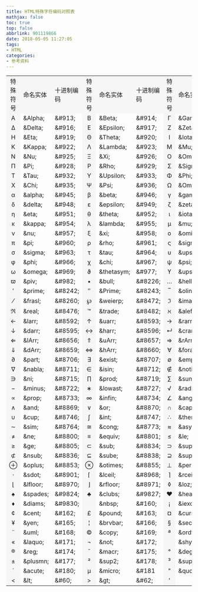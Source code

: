 ```yaml
---
title: HTML特殊字符编码对照表
mathjax: false
toc: true
top: false
abbrlink: 901119866
date: 2018-05-05 11:27:05
tags:
- HTML
categories:
- 参考资料
---
```


<!-- more-->

<div style="margin:auto">
<table align="center" cellspacing="0" cellpadding="0" border="0">
    <tr height="26">
        <td bgcolor="#F6F6F6" align="center">特殊符号</td>
        <td bgcolor="#F6F6F6">命名实体</td>
        <td bgcolor="#F6F6F6">十进制编码</td>
        <td bgcolor="#F6F6F6" align="center">特殊符号</td>
        <td bgcolor="#F6F6F6">命名实体</td>
        <td bgcolor="#F6F6F6">十进制编码</td>
        <td bgcolor="#F6F6F6" align="center">特殊符号</td>
        <td bgcolor="#F6F6F6">命名实体</td>
        <td bgcolor="#F6F6F6">十进制编码</td>
    </tr>
    <tr>
        <td bgcolor="#F6F6F6" align="center">&Alpha;</td>
        <td>&amp;Alpha;</td>
        <td>&amp;#913;</td>
        <td bgcolor="#F6F6F6" align="center">&Beta;</td>
        <td>&amp;Beta;</td>
        <td>&amp;#914;</td>
        <td bgcolor="#F6F6F6" align="center">&Gamma;</td>
        <td>&amp;Gamma;</td>
        <td>&amp;#915;</td>
    </tr>
    <tr>
        <td bgcolor="#F6F6F6" align="center">&Delta;</td>
        <td>&amp;Delta;</td>
        <td>&amp;#916;</td>
        <td bgcolor="#F6F6F6" align="center">&Epsilon;</td>
        <td>&amp;Epsilon;</td>
        <td>&amp;#917;</td>
        <td bgcolor="#F6F6F6" align="center">&Zeta;</td>
        <td>&amp;Zeta;</td>
        <td>&amp;#918;</td>
    </tr>
<tr><td bgcolor="#F6F6F6" align="center">&Eta;</td><td>&amp;Eta;</td>
<td>&amp;#919;</td>
<td bgcolor="#F6F6F6" align="center">&Theta;</td>
<td>&amp;Theta;</td>
<td>&amp;#920;</td>
<td bgcolor="#F6F6F6" align="center">&Iota;</td>
<td>&amp;Iota;</td>
<td>&amp;#921;</td>
</tr>
<tr>
<td bgcolor="#F6F6F6" align="center">&Kappa;</td>
<td>&amp;Kappa;</td>
<td>&amp;#922;</td>
<td bgcolor="#F6F6F6" align="center">&Lambda;</td>
<td>&amp;Lambda;</td>
<td>&amp;#923;</td>
<td bgcolor="#F6F6F6" align="center">&Mu;</td>
<td>&amp;Mu;</td>
<td>&amp;#924;</td>
</tr>
<tr>
<td bgcolor="#F6F6F6" align="center">&Nu;</td>
<td>&amp;Nu;</td>
<td>&amp;#925;</td>
<td bgcolor="#F6F6F6" align="center">&Xi;</td>
<td>&amp;Xi;</td>
<td>&amp;#926;</td>
<td bgcolor="#F6F6F6" align="center">&Omicron;</td>
<td>&amp;Omicron;</td>
<td>&amp;#927;</td>
</tr>
<tr>
<td bgcolor="#F6F6F6" align="center">&Pi;</td>
<td>&amp;Pi;</td>
<td>&amp;#928;</td>
<td bgcolor="#F6F6F6" align="center">&Rho;</td>
<td>&amp;Rho;</td>
<td>&amp;#929;</td>
<td bgcolor="#F6F6F6" align="center">&Sigma;</td>
<td>&amp;Sigma;</td>
<td>&amp;#931;</td>
</tr>
<tr>
<td bgcolor="#F6F6F6" align="center">&Tau;</td>
<td>&amp;Tau;</td>
<td>&amp;#932;</td>
<td bgcolor="#F6F6F6" align="center">&Upsilon;</td>
<td>&amp;Upsilon;</td>
<td>&amp;#933;</td>
<td bgcolor="#F6F6F6" align="center">&Phi;</td>
<td>&amp;Phi;</td>
<td>&amp;#934;</td>
</tr>
<tr>
<td bgcolor="#F6F6F6" align="center">&Chi;</td>
<td>&amp;Chi;</td>
<td>&amp;#935;</td>
<td bgcolor="#F6F6F6" align="center">&Psi;</td>
<td>&amp;Psi;</td>
<td>&amp;#936;</td>
<td bgcolor="#F6F6F6" align="center">&Omega;</td>
<td>&amp;Omega;</td>
<td>&amp;#937;</td>
</tr>
<tr>
<td bgcolor="#F6F6F6" align="center">&alpha;</td>
<td>&amp;alpha;</td>
<td>&amp;#945;</td>
<td bgcolor="#F6F6F6" align="center">&beta;</td>
<td>&amp;beta;</td>
<td>&amp;#946;</td>
<td bgcolor="#F6F6F6" align="center">&gamma;</td>
<td>&amp;gamma;</td>
<td>&amp;#947;</td>
</tr>
<tr>
<td bgcolor="#F6F6F6" align="center">&delta;</td>
<td>&amp;delta;</td>
<td>&amp;#948;</td>
<td bgcolor="#F6F6F6" align="center">&epsilon;</td>
<td>&amp;epsilon;</td>
<td>&amp;#949;</td>
<td bgcolor="#F6F6F6" align="center">&zeta;</td>
<td>&amp;zeta;</td>
<td>&amp;#950;</td>
</tr>
<tr>
<td bgcolor="#F6F6F6" align="center">&eta;</td>
<td>&amp;eta;</td>
<td>&amp;#951;</td>
<td bgcolor="#F6F6F6" align="center">&theta;</td>
<td>&amp;theta;</td>
<td>&amp;#952;</td>
<td bgcolor="#F6F6F6" align="center">&iota;</td>
<td>&amp;iota;</td>
<td>&amp;#953;</td>
</tr>
<tr>
<td bgcolor="#F6F6F6" align="center">&kappa;</td>
<td>&amp;kappa;</td>
<td>&amp;#954;</td>
<td bgcolor="#F6F6F6" align="center">&lambda;</td>
<td>&amp;lambda;</td>
<td>&amp;#955;</td>
<td bgcolor="#F6F6F6" align="center">&mu;</td>
<td>&amp;mu;</td>
<td>&amp;#956;</td>
</tr>
<tr>
<td bgcolor="#F6F6F6" align="center">&nu;</td>
<td>&amp;nu;</td>
<td>&amp;#957;</td>
<td bgcolor="#F6F6F6" align="center">&xi;</td>
<td>&amp;xi;</td>
<td>&amp;#958;</td>
<td bgcolor="#F6F6F6" align="center">&omicron;</td>
<td>&amp;omicron;</td>
<td>&amp;#959;</td>
</tr>
<tr>
<td bgcolor="#F6F6F6" align="center">&pi;</td>
<td>&amp;pi;</td>
<td>&amp;#960;</td>
<td bgcolor="#F6F6F6" align="center">&rho;</td>
<td>&amp;rho;</td>
<td>&amp;#961;</td>
<td bgcolor="#F6F6F6" align="center">&sigmaf;</td>
<td>&amp;sigmaf;</td>
<td>&amp;#962;</td>
</tr>
<tr>
<td bgcolor="#F6F6F6" align="center">&sigma;</td>
<td>&amp;sigma;</td>
<td>&amp;#963;</td>
<td bgcolor="#F6F6F6" align="center">&tau;</td>
<td>&amp;tau;</td>
<td>&amp;#964;</td>
<td bgcolor="#F6F6F6" align="center">&upsilon;</td>
<td>&amp;upsilon;</td>
<td>&amp;#965;</td>
</tr>
<tr>
<td bgcolor="#F6F6F6" align="center">&phi;</td>
<td>&amp;phi;</td>
<td>&amp;#966;</td>
<td bgcolor="#F6F6F6" align="center">&chi;</td>
<td>&amp;chi;</td>
<td>&amp;#967;</td>
<td bgcolor="#F6F6F6" align="center">&psi;</td>
<td>&amp;psi;</td>
<td>&amp;#968;</td>
</tr>
<tr>
<td bgcolor="#F6F6F6" align="center">&omega;</td>
<td>&amp;omega;</td>
<td>&amp;#969;</td>
<td bgcolor="#F6F6F6" align="center">&thetasym;</td>
<td>&amp;thetasym;</td>
<td>&amp;#977;</td>
<td bgcolor="#F6F6F6" align="center">&upsih;</td>
<td>&amp;upsih;</td>
<td>&amp;#978;</td>
</tr>
<tr>
<td bgcolor="#F6F6F6" align="center">&piv;</td>
<td>&amp;piv;</td>
<td>&amp;#982;</td>
<td bgcolor="#F6F6F6" align="center">&bull;</td>
<td>&amp;bull;</td>
<td>&amp;#8226;</td>
<td bgcolor="#F6F6F6" align="center">&hellip;</td>
<td>&amp;hellip;</td>
<td>&amp;#8230;</td>
</tr>
<tr>
<td bgcolor="#F6F6F6" align="center">&prime;</td>
<td>&amp;prime;</td>
<td>&amp;#8242;</td>
<td bgcolor="#F6F6F6" align="center">&Prime;</td>
<td>&amp;Prime;</td>
<td>&amp;#8243;</td>
<td bgcolor="#F6F6F6" align="center">&oline;</td>
<td>&amp;oline;</td>
<td>&amp;#8254;</td>
</tr>
<tr>
<td bgcolor="#F6F6F6" align="center">&frasl;</td>
<td>&amp;frasl;</td>
<td>&amp;#8260;</td>
<td bgcolor="#F6F6F6" align="center">&weierp;</td>
<td>&amp;weierp;</td>
<td>&amp;#8472;</td>
<td bgcolor="#F6F6F6" align="center">&image;</td>
<td>&amp;image;</td>
<td>&amp;#8465;</td>
</tr>
<tr>
<td bgcolor="#F6F6F6" align="center">&real;</td>
<td>&amp;real;</td>
<td>&amp;#8476;</td>
<td bgcolor="#F6F6F6" align="center">&trade;</td>
<td>&amp;trade;</td>
<td>&amp;#8482;</td>
<td bgcolor="#F6F6F6" align="center">&alefsym;</td>
<td>&amp;alefsym;</td>
<td>&amp;#8501;</td>
</tr>
<tr>
<td bgcolor="#F6F6F6" align="center">&larr;</td>
<td>&amp;larr;</td>
<td>&amp;#8592;</td>
<td bgcolor="#F6F6F6" align="center">&uarr;</td>
<td>&amp;uarr;</td>
<td>&amp;#8593;</td>
<td bgcolor="#F6F6F6" align="center">&rarr;</td>
<td>&amp;rarr;</td>
<td>&amp;#8594;</td>
</tr>
<tr>
<td bgcolor="#F6F6F6" align="center">&darr;</td>
<td>&amp;darr;</td>
<td>&amp;#8595;</td>
<td bgcolor="#F6F6F6" align="center">&harr;</td>
<td>&amp;harr;</td>
<td>&amp;#8596;</td>
<td bgcolor="#F6F6F6" align="center">&crarr;</td>
<td>&amp;crarr;</td>
<td>&amp;#8629;</td>
</tr>
<tr>
<td bgcolor="#F6F6F6" align="center">&lArr;</td>
<td>&amp;lArr;</td>
<td>&amp;#8656;</td>
<td bgcolor="#F6F6F6" align="center">&uArr;</td>
<td>&amp;uArr;</td>
<td>&amp;#8657;</td>
<td bgcolor="#F6F6F6" align="center">&rArr;</td>
<td>&amp;rArr;</td>
<td>&amp;#8658;</td>
</tr>
<tr>
<td bgcolor="#F6F6F6" align="center">&dArr;</td>
<td>&amp;dArr;</td>
<td>&amp;#8659;</td>
<td bgcolor="#F6F6F6" align="center">&hArr;</td>
<td>&amp;hArr;</td>
<td>&amp;#8660;</td>
<td bgcolor="#F6F6F6" align="center">&forall;</td>
<td>&amp;forall;</td>
<td>&amp;#8704;</td>
</tr>
<tr>
<td bgcolor="#F6F6F6" align="center">&part;</td>
<td>&amp;part;</td>
<td>&amp;#8706;</td>
<td bgcolor="#F6F6F6" align="center">&exist;</td>
<td>&amp;exist;</td>
<td>&amp;#8707;</td>
<td bgcolor="#F6F6F6" align="center">&empty;</td>
<td>&amp;empty;</td>
<td>&amp;#8709;</td>
</tr>
<tr>
<td bgcolor="#F6F6F6" align="center">&nabla;</td>
<td>&amp;nabla;</td>
<td>&amp;#8711;</td>
<td bgcolor="#F6F6F6" align="center">&isin;</td>
<td>&amp;isin;</td>
<td>&amp;#8712;</td>
<td bgcolor="#F6F6F6" align="center">&notin;</td>
<td>&amp;notin;</td>
<td>&amp;#8713;</td>
</tr>
<tr>
<td bgcolor="#F6F6F6" align="center">&ni;</td>
<td>&amp;ni;</td>
<td>&amp;#8715;</td>
<td bgcolor="#F6F6F6" align="center">&prod;</td>
<td>&amp;prod;</td>
<td>&amp;#8719;</td>
<td bgcolor="#F6F6F6" align="center">&sum;</td>
<td>&amp;sum;</td>
<td>&amp;#8722;</td>
</tr>
<tr>
<td bgcolor="#F6F6F6" align="center">&minus;</td>
<td>&amp;minus;</td>
<td>&amp;#8722;</td>
<td bgcolor="#F6F6F6" align="center">&lowast;</td>
<td>&amp;lowast;</td>
<td>&amp;#8727;</td>
<td bgcolor="#F6F6F6" align="center">&radic;</td>
<td>&amp;radic;</td>
<td>&amp;#8730;</td>
</tr>
<tr>
<td bgcolor="#F6F6F6" align="center">&prop;</td>
<td>&amp;prop;</td>
<td>&amp;#8733;</td>
<td bgcolor="#F6F6F6" align="center">&infin;</td>
<td>&amp;infin;</td>
<td>&amp;#8734;</td>
<td bgcolor="#F6F6F6" align="center">&ang;</td>
<td>&amp;ang;</td>
<td>&amp;#8736;</td>
</tr>
<tr>
<td bgcolor="#F6F6F6" align="center">&and;</td>
<td>&amp;and;</td>
<td>&amp;#8869;</td>
<td bgcolor="#F6F6F6" align="center">&or;</td>
<td>&amp;or;</td>
<td>&amp;#8870;</td>
<td bgcolor="#F6F6F6" align="center">&cap;</td>
<td>&amp;cap;</td>
<td>&amp;#8745;</td>
</tr>
<tr>
<td bgcolor="#F6F6F6" align="center">&cup;</td>
<td>&amp;cup;</td>
<td>&amp;#8746;</td>
<td bgcolor="#F6F6F6" align="center">&int;</td>
<td>&amp;int;</td>
<td>&amp;#8747;</td>
<td bgcolor="#F6F6F6" align="center">&there4;</td>
<td>&amp;there4;</td>
<td>&amp;#8756;</td>
</tr>
<tr>
<td bgcolor="#F6F6F6" align="center">&sim;</td>
<td>&amp;sim;</td>
<td>&amp;#8764;</td>
<td bgcolor="#F6F6F6" align="center">&cong;</td>
<td>&amp;cong;</td>
<td>&amp;#8773;</td>
<td bgcolor="#F6F6F6" align="center">&asymp;</td>
<td>&amp;asymp;</td>
<td>&amp;#8773;</td>
</tr>
<tr>
<td bgcolor="#F6F6F6" align="center">&ne;</td>
<td>&amp;ne;</td>
<td>&amp;#8800;</td>
<td bgcolor="#F6F6F6" align="center">&equiv;</td>
<td>&amp;equiv;</td>
<td>&amp;#8801;</td>
<td bgcolor="#F6F6F6" align="center">&le;</td>
<td>&amp;le;</td>
<td>&amp;#8804;</td>
</tr>
<tr>
<td bgcolor="#F6F6F6" align="center">&ge;</td>
<td>&amp;ge;</td>
<td>&amp;#8805;</td>
<td bgcolor="#F6F6F6" align="center">&sub;</td>
<td>&amp;sub;</td>
<td>&amp;#8834;</td>
<td bgcolor="#F6F6F6" align="center">&sup;</td>
<td>&amp;sup;</td>
<td>&amp;#8835;</td>
</tr>
<tr>
<td bgcolor="#F6F6F6" align="center">&nsub;</td>
<td>&amp;nsub;</td>
<td>&amp;#8836;</td>
<td bgcolor="#F6F6F6" align="center">&sube;</td>
<td>&amp;sube;</td>
<td>&amp;#8838;</td>
<td bgcolor="#F6F6F6" align="center">&supe;</td>
<td>&amp;supe;</td>
<td>&amp;#8839;</td>
</tr>
<tr>
<td bgcolor="#F6F6F6" align="center">&oplus;</td>
<td>&amp;oplus;</td>
<td>&amp;#8853;</td>
<td bgcolor="#F6F6F6" align="center">&otimes;</td>
<td>&amp;otimes;</td>
<td>&amp;#8855;</td>
<td bgcolor="#F6F6F6" align="center">&perp;</td>
<td>&amp;perp;</td>
<td>&amp;#8869;</td>
</tr>
<tr>
<td bgcolor="#F6F6F6" align="center">&sdot;</td>
<td>&amp;sdot;</td>
<td>&amp;#8901;</td>
<td bgcolor="#F6F6F6" align="center">&lceil;</td>
<td>&amp;lceil;</td>
<td>&amp;#8968;</td>
<td bgcolor="#F6F6F6" align="center">&rceil;</td>
<td>&amp;rceil;</td>
<td>&amp;#8969;</td>
</tr>
<tr>
<td bgcolor="#F6F6F6" align="center">&lfloor;</td>
<td>&amp;lfloor;</td>
<td>&amp;#8970;</td>
<td bgcolor="#F6F6F6" align="center">&rfloor;</td>
<td>&amp;rfloor;</td>
<td>&amp;#8971;</td>
<td bgcolor="#F6F6F6" align="center">&loz;</td>
<td>&amp;loz;</td>
<td>&amp;#9674;</td>
</tr>
<tr>
<td bgcolor="#F6F6F6" align="center">&spades;</td>
<td>&amp;spades;</td>
<td>&amp;#9824;</td>
<td bgcolor="#F6F6F6" align="center">&clubs;</td>
<td>&amp;clubs;</td>
<td>&amp;#9827;</td>
<td bgcolor="#F6F6F6" align="center">&hearts;</td>
<td>&amp;hearts;</td>
<td>&amp;#9829;</td>
</tr>
<tr>
<td bgcolor="#F6F6F6" align="center">&diams;</td>
<td>&amp;diams;</td>
<td>&amp;#9830;</td>
<td bgcolor="#F6F6F6" align="center">&nbsp;</td>
<td>&amp;nbsp;</td>
<td>&amp;#160;</td>
<td bgcolor="#F6F6F6" align="center">&iexcl;</td>
<td>&amp;iexcl;</td>
<td>&amp;#161;</td>
</tr>
<tr>
<td bgcolor="#F6F6F6" align="center">&cent;</td>
<td>&amp;cent;</td>
<td>&amp;#162;</td>
<td bgcolor="#F6F6F6" align="center">&pound;</td>
<td>&amp;pound;</td>
<td>&amp;#163;</td>
<td bgcolor="#F6F6F6" align="center">&curren;</td>
<td>&amp;curren;</td>
<td>&amp;#164;</td>
</tr>
<tr>
<td bgcolor="#F6F6F6" align="center">&yen;</td>
<td>&amp;yen;</td>
<td>&amp;#165;</td>
<td bgcolor="#F6F6F6" align="center">&brvbar;</td>
<td>&amp;brvbar;</td>
<td>&amp;#166;</td>
<td bgcolor="#F6F6F6" align="center">&sect;</td>
<td>&amp;sect;</td>
<td>&amp;#167;</td>
</tr>
<tr>
<td bgcolor="#F6F6F6" align="center">&uml;</td>
<td>&amp;uml;</td>
<td>&amp;#168;</td>
<td bgcolor="#F6F6F6" align="center">&copy;</td>
<td>&amp;copy;</td>
<td>&amp;#169;</td>
<td bgcolor="#F6F6F6" align="center">&ordf;</td>
<td>&amp;ordf;</td>
<td>&amp;#170;</td>
</tr>
<tr>
<td bgcolor="#F6F6F6" align="center">&laquo;</td>
<td>&amp;laquo;</td>
<td>&amp;#171;</td>
<td bgcolor="#F6F6F6" align="center">&not;</td>
<td>&amp;not;</td>
<td>&amp;#172;</td>
<td bgcolor="#F6F6F6" align="center">&shy;</td>
<td>&amp;shy;</td>
<td>&amp;#173;</td>
</tr>
<tr>
<td bgcolor="#F6F6F6" align="center">&reg;</td>
<td>&amp;reg;</td>
<td>&amp;#174;</td>
<td bgcolor="#F6F6F6" align="center">&macr;</td>
<td>&amp;macr;</td>
<td>&amp;#175;</td>
<td bgcolor="#F6F6F6" align="center">&deg;</td>
<td>&amp;deg;</td>
<td>&amp;#176;</td>
</tr>
<tr>
<td bgcolor="#F6F6F6" align="center">&plusmn;</td>
<td>&amp;plusmn;</td>
<td>&amp;#177;</td>
<td bgcolor="#F6F6F6" align="center">&sup2;</td>
<td>&amp;sup2;</td>
<td>&amp;#178;</td>
<td bgcolor="#F6F6F6" align="center">&sup3;</td>
<td>&amp;sup3;</td>
<td>&amp;#179;</td>
</tr>
<tr>
<td bgcolor="#F6F6F6" align="center">&acute;</td>
<td>&amp;acute;</td>
<td>&amp;#180;</td>
<td bgcolor="#F6F6F6" align="center">&micro;</td>
<td>&amp;micro;</td>
<td>&amp;#181</td>
<td bgcolor="#F6F6F6" align="center">&quot;</td>
<td>&amp;quot;</td>
<td>&amp;#34;</td>
</tr>
<tr>
<td bgcolor="#F6F6F6" align="center">&lt;</td>
<td>&amp;lt;</td>
<td>&amp;#60;</td>
<td bgcolor="#F6F6F6" align="center">&gt;</td>
<td>&amp;gt;</td>
<td>&amp;#62;</td>
<td bgcolor="#F6F6F6" align="center">&#39;</td>
<td>&nbsp;</td>
<td>&amp;#39;</td>
</tr>
</table>
</div>
